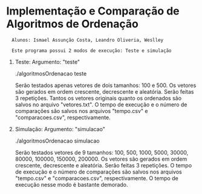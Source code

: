 #         Implementação e Comparação de Algoritmos de Ordenação

      Alunos: Ismael Assunção Costa, Leandro Oliveria, Weslley

      Este programa possui 2 modos de execução: Teste e simulação

 1) Teste:
      Argumento: "teste"

      ./algoritmosOrdenacao teste

      Serão testados apenas vetores de dois tamanhos: 100 e 500.
      Os vetores são gerados em ordem crescente, decrescente e aleatória.
      Serão feitas 3 repetições. Tantos os vetores originais quanto os ordenados
      são salvos no arquivo "vetores.txt". O tempo de execução e o número de comparações
      são salvos nos arquivos "tempo.csv" e "comparacoes.csv", respectivamente.

 2) Simulação:
      Argumento: "simulacao"

      ./algoritmosOrdenacao simulacao

      Serão testados vetores de 9 tamanhos: 100, 500, 1000, 5000, 30000, 80000, 100000, 150000, 200000.
      Os vetores são gerados em ordem crescente, decrescente e aleatória.
      Serão feitas 3 repetições. O tempo de execução e o número de comparações
      são salvos nos arquivos "tempo.csv" e "comparacoes.csv", respectivamente.
      O tempo de execução nesse modo é bastante demorado.
